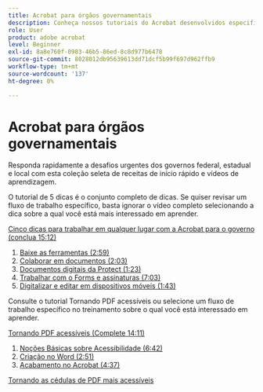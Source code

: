 ```yaml
---
title: Acrobat para órgãos governamentais
description: Conheça nossos tutoriais do Acrobat desenvolvidos especificamente para governos federais, estaduais e municipais
role: User
product: adobe acrobat
level: Beginner
exl-id: 8a8e760f-0983-46b5-86ed-8c8d977b6478
source-git-commit: 8028012db95639613dd71dcf5b99f697d962ffb9
workflow-type: tm+mt
source-wordcount: '137'
ht-degree: 0%

---
```


# Acrobat para órgãos governamentais

Responda rapidamente a desafios urgentes dos governos federal, estadual e local com esta coleção seleta de receitas de início rápido e vídeos de aprendizagem.

O tutorial de 5 dicas é o conjunto completo de dicas. Se quiser revisar um fluxo de trabalho específico, basta ignorar o vídeo completo selecionando a dica sobre a qual você está mais interessado em aprender.

[Cinco dicas para trabalhar em qualquer lugar com a Acrobat para o governo (conclua 15:12)](5-tips-for-working-anywhere-with-acrobat-dc-for-government.md)
1. [Baixe as ferramentas (2:59)](get-your-tools.md)
1. [Colaborar em documentos (2:03)](collaborate-on-documents.md)
1. [Documentos digitais da Protect (1:23)](protect-digital-documents.md)
1. [Trabalhar com o Forms e assinaturas (7:03)](work-with-forms-and-signatures.md)
1. [Digitalizar e editar em dispositivos móveis (1:43)](scan-and-edit-on-mobile.md)

Consulte o tutorial Tornando PDF acessíveis ou selecione um fluxo de trabalho específico no treinamento sobre o qual você está interessado em aprender.

[Tornando PDF acessíveis (Complete 14:11)](making-pdfs-accessible.md)
1. [Noções Básicas sobre Acessibilidade (6:42)](understanding-accessibility.md)
1. [Criação no Word (2:51)](authoring-in-word.md)
1. [Acabamento no Acrobat (4:37)](finishing-in-acrobat.md)

[Tornando as cédulas de PDF mais acessíveis](making-pdf-ballots-accessible.md)
